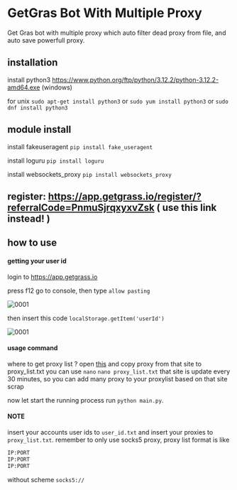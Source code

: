 # GetGras Bot With Multiple Proxy

Get Gras bot with multiple proxy which auto filter dead proxy from file, and auto save powerfull proxy.


## installation
install python3
https://www.python.org/ftp/python/3.12.2/python-3.12.2-amd64.exe (windows)

for unix ```sudo apt-get install python3``` or ```sudo yum install python3``` or ```sudo dnf install python3```
## module install 
install fakeuseragent
```pip install fake_useragent```

install loguru
```pip install loguru```

install websockets_proxy
```pip install websockets_proxy```

## register: https://app.getgrass.io/register/?referralCode=PnmuSjrqxyxvZsk ( use this link instead! )

## how to use

#### getting your user id

login to https://app.getgrass.io

press f12 go to console, then type ```allow pasting```

![0001](https://github.com/im-hanzou/getgrass_bot/blob/main/pasting.JPG)

then insert this code
```localStorage.getItem('userId')```

![0001](https://github.com/im-hanzou/getgrass_bot/blob/main/userid.JPG)

#### usage command
where to get proxy list ?
open [this](https://github.com/monosans/proxy-list/blob/main/proxies_anonymous/socks5.txt) and
copy proxy from that site to proxy_list.txt you can use ```nano```
```nano proxy_list.txt```
that site is update every 30 minutes, so you can add many proxy to your proxylist based on that site scrap

now let start the running process
run ```python main.py```.


#### NOTE
insert your accounts user ids to ```user_id.txt``` and insert your proxies to ```proxy_list.txt```.
remember to only use socks5 proxy, proxy list format is like
```bash
IP:PORT
IP:PORT
IP:PORT
```
without scheme ```socks5://```

